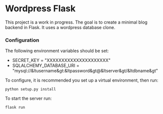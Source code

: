 # Wordpress Flask

This project is a work in progress. The goal is to create a minimal blog backend in Flask. It uses a wordpress database clone.

### Configuration

The following environment variables should be set:
 * SECRET_KEY = "XXXXXXXXXXXXXXXXXXXXX"
 * SQLALCHEMY_DATABASE_URI = "mysql://&ltusername&gt:&ltpassword&gt@&ltserver&gt/&ltdbname&gt"

To configure, it is recommended you set up a virtual environment, then run:

`python setup.py install`

To start the server run:

`flask run`
